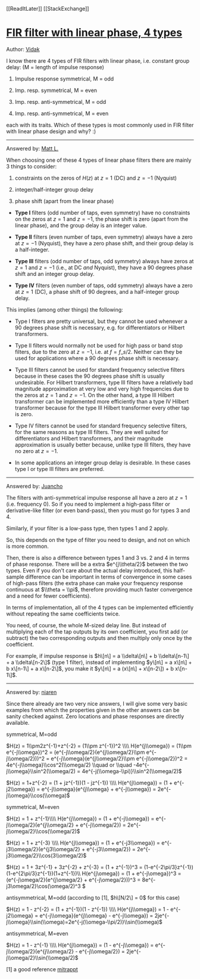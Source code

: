 [[ReadItLater]] [[StackExchange]]

# [FIR filter with linear phase, 4 types](https://dsp.stackexchange.com/questions/9408/fir-filter-with-linear-phase-4-types)

Author: [Vidak](https://dsp.stackexchange.com/users/4710/vidak)

I know there are 4 types of FIR filters with linear phase, i.e. constant group delay: (M = length of impulse response)

1.  Impulse response symmetrical, M = odd
    
2.  Imp. resp. symmetrical, M = even
    
3.  Imp. resp. anti-symmetrical, M = odd
    
4.  Imp. resp. anti-symmetrical, M = even
    

each with its traits. Which of these types is most commonly used in FIR filter with linear phase design and why? :)

***

Answered by: [Matt L.](https://dsp.stackexchange.com/users/4298/matt-l)

When choosing one of these 4 types of linear phase filters there are mainly 3 things to consider:

1.  constraints on the zeros of $H(z)$ at $z=1$ (DC) and $z=-1$ (Nyquist)
    
2.  integer/half-integer group delay
    
3.  phase shift (apart from the linear phase)
    

-   **Type I** filters (odd number of taps, even symmetry) have no constraints on the zeros at $z=1$ and $z=-1$, the phase shift is zero (apart from the linear phase), and the group delay is an integer value.
    
-   **Type II** filters (even number of taps, even symmetry) always have a zero at $z=-1$ (Nyquist), they have a zero phase shift, and their group delay is a half-integer.
    
-   **Type III** filters (odd number of taps, odd symmetry) always have zeros at $z=1$ and $z=-1$ (i.e., at DC *and* Nyquist), they have a 90 degrees phase shift and an integer group delay.
    
-   **Type IV** filters (even number of taps, odd symmetry) always have a zero at $z=1$ (DC), a phase shift of 90 degrees, and a half-integer group delay.
    

This implies (among other things) the following:

-   Type I filters are pretty universal, but they cannot be used whenever a 90 degrees phase shift is necessary, e.g. for differentiators or Hilbert transformers.
    
-   Type II filters would normally not be used for high pass or band stop filters, due to the zero at $z=-1$, i.e. at $f=f\_s/2$. Neither can they be used for applications where a 90 degrees phase shift is necessary.
    
-   Type III filters cannot be used for standard frequency selective filters because in these cases the 90 degrees phase shift is usually undesirable. For Hilbert transformers, type III filters have a relatively bad magnitude approximation at very low and very high frequencies due to the zeros at $z=1$ and $z=-1$. On the other hand, a type III Hilbert transformer can be implemented more efficiently than a type IV Hilbert transformer because for the type III Hilbert transformer every other tap is zero.
    
-   Type IV filters cannot be used for standard frequency selective filters, for the same reasons as type III filters. They are well suited for differentiators and Hilbert transformers, and their magnitude approximation is usually better because, unlike type III filters, they have no zero at $z=-1$.
    
-   In some applications an integer group delay is desirable. In these cases type I or type III filters are preferred.

***

Answered by: [Juancho](https://dsp.stackexchange.com/users/330/juancho)

The filters with anti-symmetrical impulse response all have a zero at $z=1$ (i.e. frequency 0). So if you need to implement a high-pass filter or derivative-like filter (or even band-pass), then you must go for types 3 and 4.

Similarly, if your filter is a low-pass type, then types 1 and 2 apply.

So, this depends on the type of filter you need to design, and not on which is more common.

Then, there is also a difference between types 1 and 3 vs. 2 and 4 in terms of phase response. There will be a extra $e^{j\\theta/2}$ between the two types. Even if you don't care about the actual delay introduced, this half-sample difference can be important in terms of convergence in some cases of high-pass filters (the extra phase can make your frequency response continuous at $\\theta = \\pi$, therefore providing much faster convergence and a need for fewer coefficients).

In terms of implementation, all of the 4 types can be implemented efficiently without repeating the same coefficients twice.

You need, of course, the whole M-sized delay line. But instead of multiplying each of the tap outputs by its own coefficient, you first add (or subtract) the two corresponding outputs and then multiply only once by the coefficient.

For example, if impulse response is $h\[n\] = a \\delta\[n\] + b \\delta\[n-1\] + a \\delta\[n-2\]$ (type 1 filter), instead of implementing $y\[n\] = a x\[n\] + b x\[n-1\] + a x\[n-2\]$, you make it $y\[n\] = a (x\[n\] + x\[n-2\]) + b x\[n-1\]$.

***

Answered by: [niaren](https://dsp.stackexchange.com/users/199/niaren)

Since there already are two very nice answers, I will give some very basic examples from which the properties given in the other answers can be sanity checked against. Zero locations and phase responses are directly available.

symmetrical, M=odd

$H(z) = 1\\pm2z^{-1}+z^{-2} = (1\\pm z^{-1})^2 \\\\ H(e^{j\\omega}) = (1\\pm e^{-j\\omega})^2 = (e^{-j\\omega/2}(e^{j\\omega/2}\\pm e^{-j\\omega/2}))^2 = e^{-j\\omega}(e^{j\\omega/2}\\pm e^{-j\\omega/2})^2 = 4e^{-j\\omega}\\cos^2(\\omega/2) \\quad or \\quad -4e^{-j\\omega}\\sin^2(\\omega/2) = 4e^{-j(\\omega-\\pi)}\\sin^2(\\omega/2)$

$H(z) = 1+z^{-2} = (1 + jz^{-1})(1 - jz^{-1}) \\\\ H(e^{j\\omega}) = (1 + e^{-j2\\omega}) = e^{-j\\omega}(e^{j\\omega} + e^{-j\\omega}) = 2e^{-j\\omega}\\cos(\\omega)$

symmetrical, M=even

$H(z) = 1 + z^{-1}\\\\ H(e^{j\\omega}) = (1 + e^{-j\\omega}) = e^{-j\\omega/2}(e^{j\\omega/2} + e^{-j\\omega/2}) = 2e^{-j\\omega/2}\\cos(\\omega/2)$

$H(z) = 1 + z^{-3} \\\\ H(e^{j\\omega}) = (1 + e^{-j3\\omega}) = e^{-j3\\omega/2}(e^{j3\\omega/2} + e^{-j3\\omega/2}) = 2e^{-j3\\omega/2}\\cos(3\\omega/2)$

$H(z) = 1 + 3z^{-1} + 3z^{-2} + z^{-3} = (1 + z^{-1})^3 = (1-e^{-2\\pi/3}z^{-1})(1-e^{2\\pi/3}z^{-1})(1+z^{-1})\\\\ H(e^{j\\omega}) = (1 + e^{-j\\omega})^3 = (e^{-j\\omega/2}(e^{j\\omega/2} + e^{-j\\omega/2}))^3 = 8e^{-j3\\omega/2}\\cos(\\omega/2)^3 $

antisymmetrical, M=odd (according to \[1\], $h\[N/2\] = 0$ for this case)

$H(z) = 1 - z^{-2} = (1 + z^{-1})(1 - z^{-1}) \\\\ H(e^{j\\omega}) = 1 - e^{-j2\\omega} = e^{-j\\omega}(e^{j\\omega} - e^{-j\\omega}) = 2je^{-j\\omega}\\sin(\\omega)=2e^{-j(\\omega-\\pi/2)}\\sin(\\omega)$

antisymmetrical, M=even

$H(z) = 1 - z^{-1} \\\\ H(e^{j\\omega}) = (1 - e^{-j\\omega}) = e^{-j\\omega/2}(e^{j\\omega/2} - e^{-j\\omega/2}) = 2je^{-j\\omega/2}\\sin(\\omega/2)$

\[1\] a good reference [mitrappt](http://sip.cua.edu/res/docs/courses/ee515/chapter04/ch4-4.pdf)